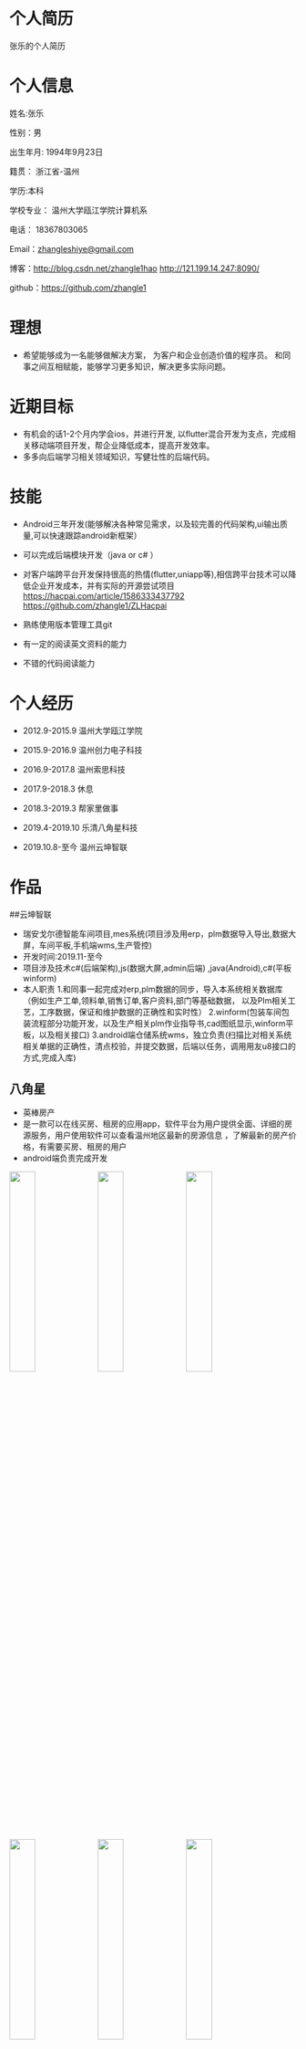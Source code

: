 # 个人简历
张乐的个人简历
# 个人信息
姓名:张乐

性别：男

出生年月: 1994年9月23日

籍贯： 浙江省-温州

学历:本科

学校专业： 温州大学瓯江学院计算机系

电话： 18367803065

Email：zhangleshiye@gmail.com

博客：http://blog.csdn.net/zhangle1hao
     http://121.199.14.247:8090/

github：https://github.com/zhangle1



# 理想
* 希望能够成为一名能够做解决方案，
  为客户和企业创造价值的程序员。
  和同事之间互相赋能，能够学习更多知识，解决更多实际问题。
  
# 近期目标

* 有机会的话1-2个月内学会ios，并进行开发, 以flutter混合开发为支点，完成相关移动端项目开发，帮企业降低成本，提高开发效率。
* 多多向后端学习相关领域知识，写健壮性的后端代码。
  
# 技能

* Android三年开发(能够解决各种常见需求，以及较完善的代码架构,ui输出质量,可以快速跟踪android新框架）

* 可以完成后端模块开发（java or c# ）

* 对客户端跨平台开发保持很高的热情(flutter,uniapp等),相信跨平台技术可以降低企业开发成本，并有实际的开源尝试项目
  https://hacpai.com/article/1586333437792
  https://github.com/zhangle1/ZLHacpai

* 熟练使用版本管理工具git

* 有一定的阅读英文资料的能力

* 不错的代码阅读能力


# 个人经历
 

* 2012.9-2015.9 温州大学瓯江学院

* 2015.9-2016.9 温州创力电子科技

* 2016.9-2017.8 温州索思科技

* 2017.9-2018.3 休息

* 2018.3-2019.3 帮家里做事

* 2019.4-2019.10 乐清八角星科技

* 2019.10.8-至今 温州云坤智联

# 作品

##云坤智联
* 瑞安戈尔德智能车间项目,mes系统(项目涉及用erp，plm数据导入导出,数据大屏，车间平板,手机端wms,生产管控)
* 开发时间:2019.11-至今
* 项目涉及技术c#(后端架构),js(数据大屏,admin后端) ,java(Android),c#(平板 winform)
* 本人职责
  1.和同事一起完成对erp,plm数据的同步，导入本系统相关数据库（例如生产工单,领料单,销售订单,客户资料,部门等基础数据，
  以及Plm相关工艺，工序数据，保证和维护数据的正确性和实时性）
  2.winform(包装车间包装流程部分功能开发，以及生产相关plm作业指导书,cad图纸显示,winform平板，以及相关接口)
  3.android端仓储系统wms，独立负责(扫描比对相关系统相关单据的正确性，清点校验，并提交数据，后端以任务，调用用友u8接口的方式,完成入库)

## 八角星

* 英棒房产
* 是一款可以在线买房、租房的应用app，软件平台为用户提供全面、详细的房源服务，用户使用软件可以查看温州地区最新的房源信息
，了解最新的房产价格，有需要买房、租房的用户
* android端负责完成开发
<img src="https://github.com/zhangle1/zhangle.github.com/blob/master/my-pic/yb1.jpg" width = "30%" height = "30%"   />
<img src="https://github.com/zhangle1/zhangle.github.com/blob/master/my-pic/yb2.jpg" width = "30%" height = "30%"   />
<img src="https://github.com/zhangle1/zhangle.github.com/blob/master/my-pic/yb3.jpg" width = "30%" height = "30%"   />
<img src="https://github.com/zhangle1/zhangle.github.com/blob/master/my-pic/yb4.jpg" width = "30%" height = "30%"   />
<img src="https://github.com/zhangle1/zhangle.github.com/blob/master/my-pic/yb5.jpg" width = "30%" height = "30%"   />
<img src="https://github.com/zhangle1/zhangle.github.com/blob/master/my-pic/yb6.png" width = "30%" height = "30%"   />
<img src="https://github.com/zhangle1/zhangle.github.com/blob/master/my-pic/yb7.jpg" width = "30%" height = "30%"   />

* 管阀宝后端开发
* 后端用的java语言,框架用的是若依。独立后端开发。
<img src="https://github.com/zhangle1/zhangle.github.com/blob/master/my-pic/qita1.jpg" width = "30%" height = "30%"   />


* 其他若干android项目开发等等等等....
 <img src="https://github.com/zhangle1/zhangle.github.com/blob/master/my-pic/qita2.jpg" width = "30%" height = "30%"   />
 <img src="https://github.com/zhangle1/zhangle.github.com/blob/master/my-pic/qita3.jpg" width = "30%" height = "30%"   />



## 渔船社会化监管执法版，以及公众版(2017 索思)

* 浙江海洋渔业局的项目
* 海上执法信息化，以及提供离线执法上传和相关信息查询
* 主要功能分为：执法管理,开捕检查,船舶档案,开捕统计，三库核查,船员档案,自由裁量，法律法规,处罚结果,水产品价格,气象,北斗短信，离线下载，类似qq聊天等功能
* 个人职责：完成Android端架构，以及部分难点克服:)
* 项目收获: 满足不同角色客户需求,客户领导,执法人员等。"好看"兼顾"实用"。收获一定的拆解开源项目的能力,以及在只有第三方源码情况下，植入第三方功能。体会到编程的部分思想，个人认为编程的本质实际上就是寻求概念的共识
* 项目成就：2017.4顺利完成温州市海洋渔业局验收（http://www.zjsos.net/gywm/gsxw/2018/02/08/340.html ）, 2017.7，获得浙江省渔业局认可，全省数据统一化
* 相关链接：https://www.baidu.com/s?wd=%E6%B5%99%E6%B1%9F%E6%B5%B7%E6%B8%94%E9%80%9A&rsv_spt=1&rsv_iqid=0xf6d2c4d800043a03&issp=1&f=8&rsv_bp=1&rsv_idx=2&ie=utf-8&rqlang=cn&tn=baiduhome_pg&rsv_enter=1&oq=%25E7%25A4%25BE%25E4%25BC%259A%25E5%258C%2596%25E7%259B%2591%25E7%25AE%25A1&rsv_t=35a2mDekgyONCWQHLMeIkEM%2FybYZn7QWDFYQavpl1IemrNQOmEbup1HsZNsC1kIV9d55&rsv_pq=a3f4141600008db7&inputT=17582&rsv_sug2=0&rsv_sug4=18658

<img src="https://github.com/zhangle1/zhangle.github.com/blob/master/my-pic/Screenshot_20180301-150715.png" width = "30%" height = "30%"   />

<img src="https://github.com/zhangle1/zhangle.github.com/blob/master/my-pic/Screenshot_20180301-150727.png" width = "30%" height = "30%"   />

<img src="https://github.com/zhangle1/zhangle.github.com/blob/master/my-pic/Screenshot_20180301-150732.png" width = "30%" height = "30%"   />

<img src="https://github.com/zhangle1/zhangle.github.com/blob/master/my-pic/Screenshot_20180301-150740.png" width = "30%" height = "30%"   />
<img src="https://github.com/zhangle1/zhangle.github.com/blob/master/my-pic/Screenshot_20180301-150753.png" width = "30%" height = "30%"   />
<img src="https://github.com/zhangle1/zhangle.github.com/blob/master/my-pic/Screenshot_20180301-150803.png" width = "30%" height = "30%"   />
<img src="https://github.com/zhangle1/zhangle.github.com/blob/master/my-pic/Screenshot_20180301-150827.png" width = "30%" height = "30%"   />
<img src="https://github.com/zhangle1/zhangle.github.com/blob/master/my-pic/Screenshot_20180301-150833.png" width = "30%" height = "30%"   />
<img src="https://github.com/zhangle1/zhangle.github.com/blob/master/my-pic/Screenshot_20180301-150916.png" width = "30%" height = "30%"   />
<img src="https://github.com/zhangle1/zhangle.github.com/blob/master/my-pic/Screenshot_20180301-150931.png" width = "30%" height = "30%"   />
<img src="https://github.com/zhangle1/zhangle.github.com/blob/master/my-pic/Screenshot_20180301-150947.png" width = "30%" height = "30%"   />
<img src="https://github.com/zhangle1/zhangle.github.com/blob/master/my-pic/Screenshot_20180301-151029.png" width = "30%" height = "30%"   />
*** 

## 通用平台(2016 创力)

	
* 公司已经有了AppCloud版的运营平台，希望有Android原生版。在这个项目中，我尝试着学习并使用Github上的一些clear-结构体系，尝试用了一些热门的三方库rxjava+retrofit,等，目前完成了此项目的前期的架构。也是这个项目让我感到困惑，希望能够重新找一份工作，能够跟优秀的程序员学习，提高自己的能力。
* 收获1，学会了一些rxjava的操作符，gson的自定义，服务器端String传空值置成"",结合retrofit对服务端自定义的错误处理。学习封装此框架。
* 目前最大的收获，也是最大的困惑，如何合适的解析数据，因为运营平台的通用性，此项目通用接口只有5个主接口，比如列表接口CommonJsonQuery?json:{}详细接口CommJsonDetail?json:{}，通过获取上一层的信息填入。得到的数据以及具体的列item也要根据11种类型填入。服务端给了一个ObjectjSON用来表示字段的属性，以及一些特殊性的json，CmmonDeatil里是数据的键值，一些引用类型又需要参照其他的表来动态填入。再结合一些侧拉搜索,以及一些UI变化，让我重新反思没有运用MVP模式. 并通过了解clear-结构体系 ,了解一些ViewModel, Responsity，一些概念，以及运用。


<img src="https://github.com/zhangle1/zhangle.github.com/blob/master/my-pic/Screenshot_2016-08-20-16-01-55_com.makepower.modo.png" width = "30%" height = "30%"   />
<img src="https://github.com/zhangle1/zhangle.github.com/blob/master/my-pic/Screenshot_2016-08-20-16-02-17_com.makepower.modo.png" width = "30%" height = "30%"   />
<img src="https://github.com/zhangle1/zhangle.github.com/blob/master/my-pic/Screenshot_2016-08-20-16-02-24_com.makepower.modo.png" width = "30%" height = "30%"   />
<img src="https://github.com/zhangle1/zhangle.github.com/blob/master/my-pic/Screenshot_2016-08-20-16-02-35_com.makepower.modo.png" width = "30%" height = "30%"   />
<img src="https://github.com/zhangle1/zhangle.github.com/blob/master/my-pic/Screenshot_2016-08-20-16-02-40_com.makepower.modo.png" width = "30%" height = "30%"   />
<img src="https://github.com/zhangle1/zhangle.github.com/blob/master/my-pic/Screenshot_2016-08-20-16-02-45_com.makepower.modo.png" width = "30%" height = "30%"   />
<img src="https://github.com/zhangle1/zhangle.github.com/blob/master/my-pic/Screenshot_2016-08-20-16-01-55_com.makepower.modo.png" width = "30%" height = "30%"   />
<img src="https://github.com/zhangle1/zhangle.github.com/blob/master/my-pic/Screenshot_2016-08-20-16-02-54_com.makepower.modo.png" width = "30%" height = "30%"   /> 

*** 


## 疲劳管家(2016 创力)
	
* 东航的项目，利用手环检测飞行员的身体数据，以及推送消息提醒。
* 在疲劳管家中负责三大核心模块的消息推送模块，利用了第三方极光推送，实现了应用内单向角标提示，以及推送9大列表(今日航班提醒，明日航班提醒，今日跑步数等)，以及点击详情内容,和应用内弹窗提醒，另外实现一些功能点以及修复bug。
* 消息提醒细节，集成极光推送，从极光推送的静态广播中(广播只保存短暂时间，所以启动自己的服务，并传入9种不同的json类型)，启动自己的IntentService（本地服务的子类，不是运行在子线程）,解析分别处理操作（存数据库和发送广播） ，应用内存在(Local广播接收) ，数据库方面，做两张简单的表，一张存角标消息数和对应的类型，在页面中做相应的UI事件，清零。一张则存具体的类型和数据。广播则是通知界面，做一些操作（弹窗，消息刷新）。这样实现了一个简单的消息推送效果。
* Jpush缺点,因为国内Android环境原因，在应用外服务可能被杀死接收不到（即使，锁屏唤醒，和网络切换唤醒），Android和IOS不同，IOS走的是苹果的推送，而Android端第三方推送实质上是就是消息。
* 在解析明日航班信息的时候其实Json数据很复杂，有自己的，伙伴的航班，而且极光推送字数的限制,导致客户端解析很痛苦。有较强的解析json能力，但是手机测试账号里已经没有数据- -
* 完善拍照以及一些小功能点。
 *** 


<img src="https://github.com/zhangle1/zhangle.github.com/blob/master/my-pic/Screenshot_2016-08-24-21-02-54_com.mackpower.band.png" width = "30%" height = "30%"   />
<img src="https://github.com/zhangle1/zhangle.github.com/blob/master/my-pic/Screenshot_2016-08-24-21-03-08_com.mackpower.band.png" width = "30%" height = "30%"   />
<img src="https://github.com/zhangle1/zhangle.github.com/blob/master/my-pic/Screenshot_2016-08-24-21-03-10_com.mackpower.band.png" width = "30%" height = "30%"   />
<img src="https://github.com/zhangle1/zhangle.github.com/blob/master/my-pic/Screenshot_2016-08-24-21-03-13_com.mackpower.band.png" width = "30%" height = "30%"   />
<img src="https://github.com/zhangle1/zhangle.github.com/blob/master/my-pic/Screenshot_2016-08-24-21-03-23_com.mackpower.band.png" width = "30%" height = "30%"   />
<img src="https://github.com/zhangle1/zhangle.github.com/blob/master/my-pic/Screenshot_2016-08-24-21-03-25_com.mackpower.band.png" width = "30%" height = "30%"   />
<img src="https://github.com/zhangle1/zhangle.github.com/blob/master/my-pic/Screenshot_2016-08-24-21-03-28_com.mackpower.band.png" width = "30%" height = "30%"   />


